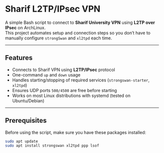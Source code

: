# Sharif L2TP/IPsec VPN

A simple Bash script to connect to **Sharif University VPN** using **L2TP over IPsec** on ArchLinux.  
This project automates setup and connection steps so you don’t have to manually configure `strongSwan` and `xl2tpd` each time.

---

##  Features

- Connects to Sharif VPN using **L2TP/IPsec** protocol
- One-command `up` and `down` usage
- Handles starting/stopping of required services (`strongswan-starter`, `xl2tpd`)
- Ensures UDP ports `500/4500` are free before starting
- Works on most Linux distributions with systemd (tested on Ubuntu/Debian)

---

## Prerequisites

Before using the script, make sure you have these packages installed:

```bash
sudo apt update
sudo apt install strongswan xl2tpd ppp lsof
